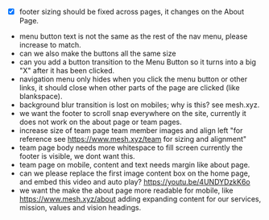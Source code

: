 - [x] footer sizing should be fixed across pages, it changes on the About Page.
- menu button text is not the same as the rest of the nav menu, please increase to match.
- can we also make the buttons all the same size
- can you add a button transition to the Menu Button so it turns into a big "X" after it has been clicked.
- navigation menu only hides when you click the menu button or other links, it should close when other parts of the page are clicked (like blankspace).
- background blur transition is lost on mobiles; why is this? see mesh.xyz.
- we want the footer to scroll snap everywhere on the site, currently it does not work on the about page or team pages.
- increase size of team page team member images and align left "for reference see https://www.mesh.xyz/team for sizing and alignment"
- team page body needs more whitespace to fill screen currently the footer is visible, we dont want this.
- team page on mobile, content and text needs margin like about page.
- can we please replace the first image content box on the home page, and embed this video and auto play? https://youtu.be/4UNDYDzkK6o
- we want the make the about page more readable for mobile, like https://www.mesh.xyz/about adding expanding content for our services, mission, values and vision headings.
